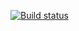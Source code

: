 [![Build status](https://ci.appveyor.com/api/projects/status/iv8jaq9158erp2rb/branch/main?svg=true)](https://ci.appveyor.com/project/Ollessia/dz-2-1-selenium/branch/main)
